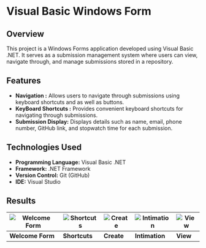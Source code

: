 # Visual Basic Windows Form
## Overview 
This project is a Windows Forms application developed using Visual Basic .NET. It serves as a submission management system where users can view, navigate through, and manage submissions stored in a repository.

## Features 

- **Navigation :** Allows users to navigate through submissions using keyboard shortcuts and as well as buttons.
- **KeyBoard Shortcuts :**  Provides convenient keyboard shortcuts for navigating through submissions.
- **Submission Display:** Displays details such as name, email, phone number, GitHub link, and stopwatch time for each submission.

## Technologies Used

- **Programming Language:** Visual Basic .NET
- **Framework:** .NET Framework
- **Version Control:** Git (GitHub)
- **IDE:** Visual Studio

## Results

| ![Welcome Form](https://github.com/lgsurith/vb_windows_form/assets/117572209/09e51e74-953c-450b-b6e7-32ba9b3078c6) | ![Shortcuts](https://github.com/lgsurith/vb_windows_form/assets/117572209/20ea7f78-17bc-4825-9213-859397835dbb) | ![Create](https://github.com/lgsurith/vb_windows_form/assets/117572209/51728f09-59e8-46c5-b54c-083388205062) | ![Intimation](https://github.com/lgsurith/vb_windows_form/assets/117572209/f6c7fd4e-ffbc-4445-ac70-b9b7d637ef76) | ![View](https://github.com/lgsurith/vb_windows_form/assets/117572209/bf1d111c-c2dc-437f-b5f1-08ee9e112f7e) |
|---|---|---|---|---|
| **Welcome Form** | **Shortcuts** | **Create** | **Intimation** | **View** |

